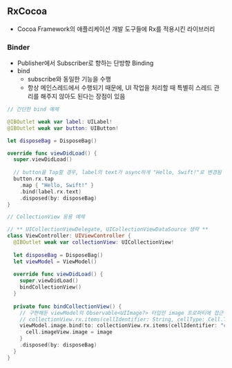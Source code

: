 ## RxCocoa
- Cocoa Framework의 애플리케이션 개발 도구들에 Rx를 적용시킨 라이브러리

### Binder
- Publisher에서 Subscriber로 향하는 단방향 Binding
- bind
  - subscribe와 동일한 기능을 수행
  - 항상 메인스레드에서 수행되기 때문에, UI 작업을 처리할 때 특별히 스레드 관리를 해주지 않아도 된다는 장점이 있음
```swift
// 간단한 bind 예제

@IBOutlet weak var label: UILabel!
@IBOutlet weak var button: UIButton!

let disposeBag = DisposeBag()

override func viewDidLoad() {
  super.viewDidLoad()
  
  // button을 Tap할 경우, label의 text가 async하게 "Hello, Swift!"로 변경됨
  button.rx.tap
    .map { "Hello, Swift!" }
    .bind(label.rx.text)
    .disposed(by: disposeBag)
}
```
```swift
// CollectionView 응용 예제

// ** UICollectionViewDelegate, UICollectionViewDataSource 생략 **
class ViewController: UIViewController { 
  @IBOutlet weak var collectionView: UICollectionView!
  
  let disposeBag = DisposeBag()
  let viewModel = ViewModel()
  
  override func viewDidLoad() {
    super.viewDidLoad()
    bindCollectionView()
  }
  
  private func bindCollectionView() {
    // 구현해둔 viewModel의 Observable<UIImage?> 타입인 image 프로퍼티에 접근
    // collectionView.rx.items(cellIdentifier: String, cellType: Cell.Type)를 활용한 collectionView 바인딩
    viewModel.image.bind(to: collectionView.rx.items(cellIdentifier: "customCell", cellType: CustomCollectionViewCell.self)) { index, element, cell in
      cell.imageView.image = image
    }
    .disposed(by: disposeBag)
  }
}

```

